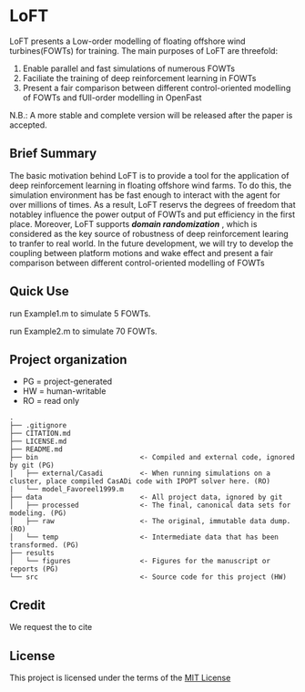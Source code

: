 # LoFT

LoFT presents a Low-order modelling of floating offshore wind turbines(FOWTs) for training. The main purposes of LoFT are threefold:
1. Enable parallel and fast simulations of numerous FOWTs
2. Faciliate the training of deep reinforcement learning in FOWTs
3. Present a fair comparison between different control-oriented modelling of FOWTs and fUll-order modelling in OpenFast

N.B.: A more stable and complete version will be released after the paper is accepted.

## Brief Summary
The basic motivation behind LoFT is to provide a tool for the application of deep reinforcement learning in floating offshore wind farms.  To do this, the simulation environment has be fast enough to interact with the agent for over millions of times. As a result, LoFT reservs the degrees of freedom that notabley influence the power output of FOWTs and put efficiency in the first place. Moreover, LoFT supports **_domain randomization_** , which is considered as the key source of robustness of deep reinforcement learing to tranfer to real world. In the future development, we will try to develop the coupling between platform motions and wake effect and present a fair comparison between different control-oriented modelling of FOWTs

## Quick Use
run Example1.m to simulate 5 FOWTs.

run Example2.m to simulate 70 FOWTs.

## Project organization
- PG = project-generated
- HW = human-writable
- RO = read only
```
.
├── .gitignore
├── CITATION.md
├── LICENSE.md
├── README.md
├── bin                         <- Compiled and external code, ignored by git (PG)
│   ├── external/Casadi         <- When running simulations on a cluster, place compiled CasADi code with IPOPT solver here. (RO)
|   └── model_Favoreel1999.m    
├── data                        <- All project data, ignored by git
│   ├── processed               <- The final, canonical data sets for modeling. (PG)
│   ├── raw                     <- The original, immutable data dump. (RO)
│   └── temp                    <- Intermediate data that has been transformed. (PG)
├── results         
│   └── figures                 <- Figures for the manuscript or reports (PG)
└── src                         <- Source code for this project (HW)

```
## Credit
We request the to cite 

## License
This project is licensed under the terms of the [MIT License](/LICENSE.md)
